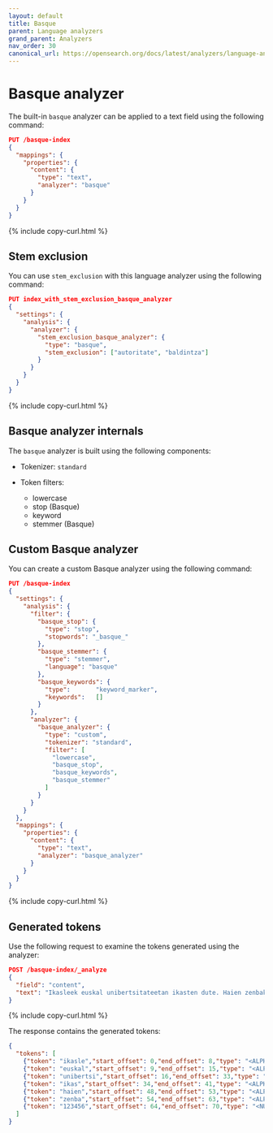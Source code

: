 ```yaml
---
layout: default
title: Basque
parent: Language analyzers
grand_parent: Analyzers
nav_order: 30
canonical_url: https://opensearch.org/docs/latest/analyzers/language-analyzers/basque/
---
```


# Basque analyzer

The built-in `basque` analyzer can be applied to a text field using the following command:

```json
PUT /basque-index
{
  "mappings": {
    "properties": {
      "content": {
        "type": "text",
        "analyzer": "basque"
      }
    }
  }
}
```
{% include copy-curl.html %}

## Stem exclusion

You can use `stem_exclusion` with this language analyzer using the following command:

```json
PUT index_with_stem_exclusion_basque_analyzer
{
  "settings": {
    "analysis": {
      "analyzer": {
        "stem_exclusion_basque_analyzer": {
          "type": "basque",
          "stem_exclusion": ["autoritate", "baldintza"]
        }
      }
    }
  }
}
```
{% include copy-curl.html %}

## Basque analyzer internals

The `basque` analyzer is built using the following components:

- Tokenizer: `standard`

- Token filters:
  - lowercase
  - stop (Basque)
  - keyword
  - stemmer (Basque)

## Custom Basque analyzer

You can create a custom Basque analyzer using the following command:

```json
PUT /basque-index
{
  "settings": {
    "analysis": {
      "filter": {
        "basque_stop": {
          "type": "stop",
          "stopwords": "_basque_"
        },
        "basque_stemmer": {
          "type": "stemmer",
          "language": "basque"
        },
        "basque_keywords": {
          "type":       "keyword_marker",
          "keywords":   [] 
        }
      },
      "analyzer": {
        "basque_analyzer": {
          "type": "custom",
          "tokenizer": "standard",
          "filter": [
            "lowercase",
            "basque_stop",
            "basque_keywords",
            "basque_stemmer"
          ]
        }
      }
    }
  },
  "mappings": {
    "properties": {
      "content": {
        "type": "text",
        "analyzer": "basque_analyzer"
      }
    }
  }
}
```
{% include copy-curl.html %}

## Generated tokens

Use the following request to examine the tokens generated using the analyzer:

```json
POST /basque-index/_analyze
{
  "field": "content",
  "text": "Ikasleek euskal unibertsitateetan ikasten dute. Haien zenbakiak 123456 dira."
}
```
{% include copy-curl.html %}

The response contains the generated tokens:

```json
{
  "tokens": [
    {"token": "ikasle","start_offset": 0,"end_offset": 8,"type": "<ALPHANUM>","position": 0},
    {"token": "euskal","start_offset": 9,"end_offset": 15,"type": "<ALPHANUM>","position": 1},
    {"token": "unibertsi","start_offset": 16,"end_offset": 33,"type": "<ALPHANUM>","position": 2},
    {"token": "ikas","start_offset": 34,"end_offset": 41,"type": "<ALPHANUM>","position": 3},
    {"token": "haien","start_offset": 48,"end_offset": 53,"type": "<ALPHANUM>","position": 5},
    {"token": "zenba","start_offset": 54,"end_offset": 63,"type": "<ALPHANUM>","position": 6},
    {"token": "123456","start_offset": 64,"end_offset": 70,"type": "<NUM>","position": 7}
  ]
}
```